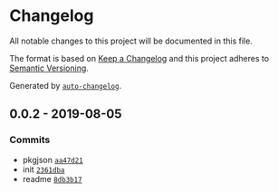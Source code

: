 # Changelog

All notable changes to this project will be documented in this file.

The format is based on [Keep a Changelog](https://keepachangelog.com/en/1.0.0/)
and this project adheres to [Semantic Versioning](https://semver.org/spec/v2.0.0.html).

Generated by [`auto-changelog`](https://github.com/CookPete/auto-changelog).

## 0.0.2 - 2019-08-05

### Commits

- pkgjson [`aa47d21`](https://github.com/sw-yx/happier/commit/aa47d21c35478e867a439a2ece261940f4831dac)
- init [`2361dba`](https://github.com/sw-yx/happier/commit/2361dba019958dd81ab338118b19629bd2698b53)
- readme [`8db3b17`](https://github.com/sw-yx/happier/commit/8db3b170f237addbebeee2cef3c66599764d7388)
